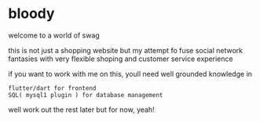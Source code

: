 # bloody
welcome to a world of swag

this is not just a shopping website but my attempt fo fuse social network fantasies with very flexible shoping and customer service experience 

if you want to work with me on this, youll need well grounded knowledge in 



    flutter/dart for frontend
    SQL( mysql1 plugin ) for database management



well work out the rest later but for now, yeah!